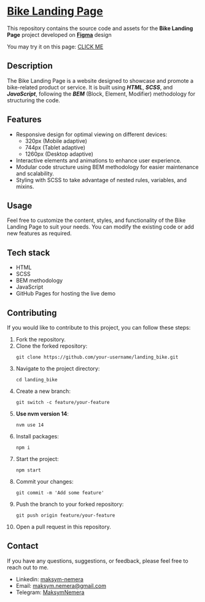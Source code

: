 # [Bike Landing Page](https://maksym-nemera.github.io/landing_bike/)

This repository contains the source code and assets for the **Bike Landing Page** project developed on **[Figma](https://www.figma.com/file/NZQAIydtHo5QkINyGLHNcq/BIKE-New-Version?node-id=0%3A1&mode=dev)** design

You may try it on this page: [CLICK ME](https://maksym-nemera.github.io/landing_bike/)

## Description

The Bike Landing Page is a website designed to showcase and promote a bike-related product or service. It is built using **_HTML_**, **_SCSS_**, and **_JavaScript_**, following the **_BEM_** (Block, Element, Modifier) methodology for structuring the code.

## Features

- Responsive design for optimal viewing on different devices:
  - 320px (Mobile adaptive)
  - 744px (Tablet adaptive)
  - 1260px (Desktop adaptive)
- Interactive elements and animations to enhance user experience.
- Modular code structure using BEM methodology for easier maintenance and scalability.
- Styling with SCSS to take advantage of nested rules, variables, and mixins.

## Usage

Feel free to customize the content, styles, and functionality of the Bike Landing Page to suit your needs. You can modify the existing code or add new features as required.

## Tech stack

- HTML
- SCSS
- BEM methodology
- JavaScript
- GitHub Pages for hosting the live demo

## Contributing

If you would like to contribute to this project, you can follow these steps:

1. Fork the repository.
2. Clone the forked repository:
   ```shell
   git clone https://github.com/your-username/landing_bike.git
   ```
3. Navigate to the project directory:
   ```shell
   cd landing_bike
   ```
4. Create a new branch:
   ```shell
   git switch -c feature/your-feature
   ```
5. **Use nvm version 14**:
   ```shell
   nvm use 14
   ```
6. Install packages:
   ```shell
   npm i
   ```
7. Start the project:
   ```shell
   npm start
   ```
8. Commit your changes:
   ```shell
   git commit -m 'Add some feature'
   ```
9. Push the branch to your forked repository:
   ```shell
   git push origin feature/your-feature
   ```
10. Open a pull request in this repository.

## Contact

If you have any questions, suggestions, or feedback, please feel free to reach out to me.

- Linkedin: [maksym-nemera](https://www.linkedin.com/in/maksym-nemera/)
- Email: [maksym.nemera@gmail.com](mailto:maksym.nemera@gmail.com)
- Telegram: [MaksymNemera](https://t.me/MaksymNemera)
